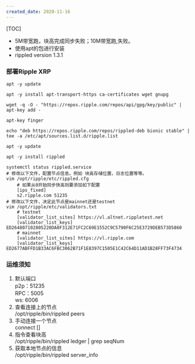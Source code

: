 ```yaml
---
created_date: 2020-11-16
---
```


[TOC]

- 5M带宽跑，块高完成同步失败；10M带宽跑,失败。
- 使用apt的包进行安装
- rippled version 1.3.1

### 部署Ripple XRP

```shell
apt -y update

apt -y install apt-transport-https ca-certificates wget gnupg

wget -q -O - "https://repos.ripple.com/repos/api/gpg/key/public" |  apt-key add -

apt-key finger

echo "deb https://repos.ripple.com/repos/rippled-deb bionic stable" | tee -a /etc/apt/sources.list.d/ripple.list

apt -y update

apt -y install rippled

systemctl status rippled.service
# 修改以下文件，配置节点信息。例如 块高存储位置，日志位置等等。
vim /opt/ripple/etc/rippled.cfg
    # 如果从0开始同步快高则要添加如下配置
    [ips_fixed]
    s2.ripple.com 51235
# 修改以下文件，决定此节点是mainnet还是testnet
vim /opt/ripple/etc/validators.txt
    # testnet
    [validator_list_sites] https://vl.altnet.rippletest.net 
    [validator_list_keys] ED264807102805220DA0F312E71FC2C69E1552C9C5790F6C25E3729DEB573D5860
    # mainnet
    [validator_list_sites] https://vl.ripple.com
    [validator_list_keys] ED2677ABFFD1B33AC6FBC3062B71F1E8397C1505E1C42C64D11AD1B28FF73F4734
```

### 运维须知

1. 默认端口\
   p2p：51235\
   RPC：5005\
   ws: 6006
2. 查看连接上的节点\
   /opt/ripple/bin/rippled peers
3. 手动连接一个节点\
   connect <ip> \[<port>\]
4. 指令查看块高\
   /opt/ripple/bin/rippled ledger | grep seqNum
5. 获取本地节点的信息\
   /opt/ripple/bin/rippled server_info

